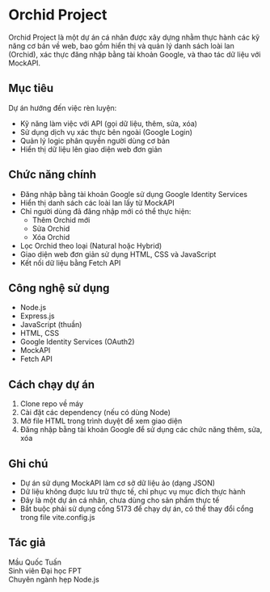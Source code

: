 # Orchid Project

Orchid Project là một dự án cá nhân được xây dựng nhằm thực hành các kỹ năng cơ bản về web, bao gồm hiển thị và quản lý danh sách loài lan (Orchid), xác thực đăng nhập bằng tài khoản Google, và thao tác dữ liệu với MockAPI.

## Mục tiêu

Dự án hướng đến việc rèn luyện:
- Kỹ năng làm việc với API (gọi dữ liệu, thêm, sửa, xóa)
- Sử dụng dịch vụ xác thực bên ngoài (Google Login)
- Quản lý logic phân quyền người dùng cơ bản
- Hiển thị dữ liệu lên giao diện web đơn giản

## Chức năng chính

- Đăng nhập bằng tài khoản Google sử dụng Google Identity Services
- Hiển thị danh sách các loài lan lấy từ MockAPI
- Chỉ người dùng đã đăng nhập mới có thể thực hiện:
  - Thêm Orchid mới
  - Sửa Orchid
  - Xóa Orchid
- Lọc Orchid theo loại (Natural hoặc Hybrid)
- Giao diện web đơn giản sử dụng HTML, CSS và JavaScript
- Kết nối dữ liệu bằng Fetch API

## Công nghệ sử dụng

- Node.js
- Express.js
- JavaScript (thuần)
- HTML, CSS
- Google Identity Services (OAuth2)
- MockAPI
- Fetch API


## Cách chạy dự án 

1. Clone repo về máy
2. Cài đặt các dependency (nếu có dùng Node)
3. Mở file HTML trong trình duyệt để xem giao diện
4. Đăng nhập bằng tài khoản Google để sử dụng các chức năng thêm, sửa, xóa

## Ghi chú

- Dự án sử dụng MockAPI làm cơ sở dữ liệu ảo (dạng JSON)
- Dữ liệu không được lưu trữ thực tế, chỉ phục vụ mục đích thực hành
- Đây là một dự án cá nhân, chưa dùng cho sản phẩm thực tế
- Bắt buộc phải sử dụng cổng 5173 để chạy dự án, có thể thay đổi cổng trong file vite.config.js

## Tác giả

Mầu Quốc Tuấn  
Sinh viên Đại học FPT  
Chuyên ngành hẹp Node.js  
